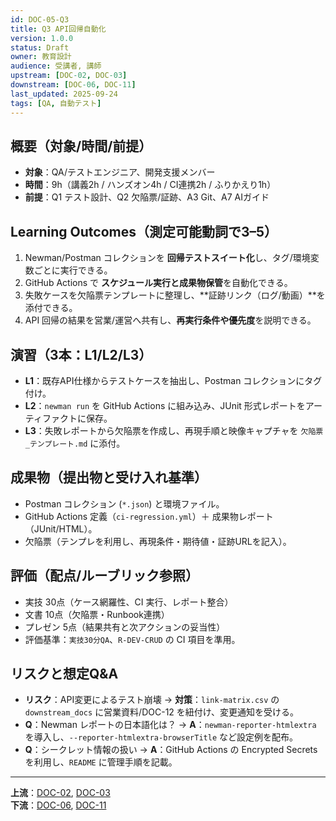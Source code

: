 ```yaml
---
id: DOC-05-Q3
title: Q3 API回帰自動化
version: 1.0.0
status: Draft
owner: 教育設計
audience: 受講者, 講師
upstream: [DOC-02, DOC-03]
downstream: [DOC-06, DOC-11]
last_updated: 2025-09-24
tags: [QA, 自動テスト]
---
```


## 概要（対象/時間/前提）
- **対象**：QA/テストエンジニア、開発支援メンバー
- **時間**：9h（講義2h / ハンズオン4h / CI連携2h / ふりかえり1h）
- **前提**：Q1 テスト設計、Q2 欠陥票/証跡、A3 Git、A7 AIガイド

## Learning Outcomes（測定可能動詞で3–5）
1. Newman/Postman コレクションを **回帰テストスイート化**し、タグ/環境変数ごとに実行できる。
2. GitHub Actions で **スケジュール実行と成果物保管**を自動化できる。
3. 失敗ケースを欠陥票テンプレートに整理し、**証跡リンク（ログ/動画）**を添付できる。
4. API 回帰の結果を営業/運営へ共有し、**再実行条件や優先度**を説明できる。

## 演習（3本：L1/L2/L3）
- **L1**：既存API仕様からテストケースを抽出し、Postman コレクションにタグ付け。
- **L2**：`newman run` を GitHub Actions に組み込み、JUnit 形式レポートをアーティファクトに保存。
- **L3**：失敗レポートから欠陥票を作成し、再現手順と映像キャプチャを `欠陥票_テンプレート.md` に添付。

## 成果物（提出物と受け入れ基準）
- Postman コレクション (`*.json`) と環境ファイル。
- GitHub Actions 定義（`ci-regression.yml`）＋ 成果物レポート（JUnit/HTML）。
- 欠陥票（テンプレを利用し、再現条件・期待値・証跡URLを記入）。

## 評価（配点/ルーブリック参照）
- 実技 30点（ケース網羅性、CI 実行、レポート整合）
- 文書 10点（欠陥票・Runbook連携）
- プレゼン 5点（結果共有と次アクションの妥当性）
- 評価基準：`実技30分QA`、`R-DEV-CRUD` の CI 項目を準用。

## リスクと想定Q&A
- **リスク**：API変更によるテスト崩壊 → **対策**：`link-matrix.csv` の `downstream_docs` に営業資料/DOC-12 を紐付け、変更通知を受ける。
- **Q**：Newman レポートの日本語化は？ → **A**：`newman-reporter-htmlextra` を導入し、`--reporter-htmlextra-browserTitle` など設定例を配布。
- **Q**：シークレット情報の扱い → **A**：GitHub Actions の Encrypted Secrets を利用し、`README` に管理手順を記載。

---
**上流**：[DOC-02](../../02_product-curriculum/DOC-02_プロダクトとカリキュラム体系_v1.0.md), [DOC-03](../../03_course-dag/DOC-03_コースDAG_依存関係図_v1.0.md)  
**下流**：[DOC-06](../../06_assessment-rubric/DOC-06_評価とルーブリック_v1.0.md), [DOC-11](../../11_poc-pack/DOC-11_PoCパック_v1.0.md)
